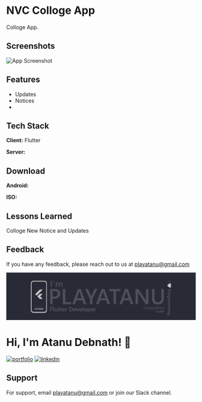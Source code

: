 # NVC Colloge App

Colloge App.


## Screenshots

![App Screenshot](https://github.com/playatanu/assets/blob/main/nvc.png)

  
## Features

- Updates
- Notices
- 


  
## Tech Stack

**Client:** Flutter

**Server:** 



  
## Download

**Android:** 

**ISO:** 
## Lessons Learned

Colloge New Notice and Updates


  
## Feedback

If you have any feedback, please reach out to us at playatanu@gmail.com

  
![Logo](https://github.com/playatanu/playatanu/raw/main/playatanu.png?raw=true)

    
# Hi, I'm Atanu Debnath! 👋

  

[![portfolio](https://img.shields.io/badge/my_portfolio-000?style=for-the-badge&logo=ko-fi&logoColor=white)](https://playatanu.github.io/)
[![linkedin](https://img.shields.io/badge/linkedin-0A66C2?style=for-the-badge&logo=linkedin&logoColor=white)](https://www.linkedin.com/playatanu)


  
## Support

For support, email playatanu@gmail.com or join our Slack channel.

